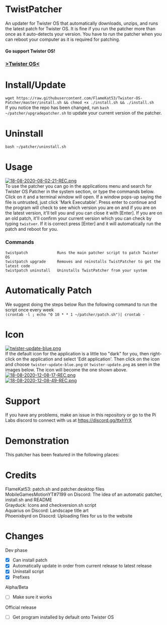 # TwistPatcher
An updater for Twister OS that automatically downloads, unzips, and runs the latest patch for Twister OS. It is fine if you run the patcher more than once as it auto-detects your version. You have to run the patcher when you can reboot your computer as it is required for patching.<br>


#### Go support Twister OS!</br>
### <a href="https://twisteros.com/">>Twister OS<</a>

# Install/Update
`wget https://raw.githubusercontent.com/FlameKat53/Twister-OS-Patcher/master/install.sh && chmod +x ./install.sh && ./install.sh`<br>
If you notice the repo has been changed, run `bash ~/patcher/upgradepatcher.sh` to update your current version of the patcher.

# Uninstall
`bash ~/patcher/uninstall.sh`

# Usage
[![18-08-2020-08-02-21-REC.png](https://i.postimg.cc/cHq94jWb/18-08-2020-08-02-21-REC.png)](https://postimg.cc/DWgdxx8r)<br>
To use the patcher you can go in the applications menu and search for Twister OS Patcher in the system section, or type the commands below. Click on it and a terminal window will open. If a window pops-up saying the file is untrusted, just click 'Mark Executable'. Press enter to continue and the program will check to see which version you are on and if you are on the latest version, it'll tell you and you can close it with [Enter]. If you are on an old patch, it'll confirm your current version which you can check by typing `twistver`. If it is correct press [Enter] and it will automatically run the patch and reboot for you.

### Commands
```
twistpatch             Runs the main patcher script to patch Twister OS
twistpatch upgrade     Removes and reinstalls TwistPatcher to get the latest code
twistpatch uninstall   Uninstalls TwistPatcher from your system
```

# Automatically Patch
We suggest doing the steps below 
Run the following command to run the script once every week<br>
`(crontab -l ; echo "0 10 * * 1 ~/patcher/patch.sh")| crontab -`<br>

# Icon
[![twister-update-blue.png](https://i.postimg.cc/P5KCwFSy/twister-update-blue.png)](https://postimg.cc/gxXc94FL)<br>
If the default icon for the application is a little too "dark" for you, then right-click on the application and select 'Edit application'. Then click on the icon and choose `twister-update-blue.png` or `twister-update.png` as seen in the images below. The icon will become the one shown above.
[![18-08-2020-12-08-17-REC.png](https://i.postimg.cc/mkVFbMwh/18-08-2020-12-08-17-REC.png)](https://postimg.cc/8fJC47xV)<br>
[![18-08-2020-12-08-49-REC.png](https://i.postimg.cc/MZYBb2Sx/18-08-2020-12-08-49-REC.png)](https://postimg.cc/pypyRSr1)

# Support
If you have any problems, make an issue in this repository or go to the Pi Labs discord to connect with us at https://discord.gg/ttxhYrX

# Demonstration
This patcher has been featured in the following places:


# Credits
FlameKat53: patch.sh and patcher.desktop files<br>
MobileGamesMotionYT#7199 on Discord: The idea of an automatic patcher, install.sh and README<br>
Grayduck: Icons and checkversion.sh script<br>
Aquarius on Discord: Landscape title art<br>
Phoenixbyrd on Disocrd: Uploading files for us to the website<br>

# Changes
Dev phase
- [x] Can install patch
- [x] Automatically update in order from current release to latest release
- [x] Uninstall script
- [x] Prefixes

Alpha/Beta
- [ ] Make sure it works

Official release
- [ ] Get program installed by default onto Twister OS
